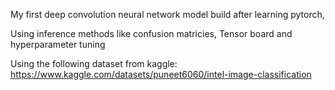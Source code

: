 My first deep convolution neural network model build after learning pytorch, 

Using inference methods like confusion matricies, Tensor board and hyperparameter tuning 

Using the following dataset from kaggle: https://www.kaggle.com/datasets/puneet6060/intel-image-classification
